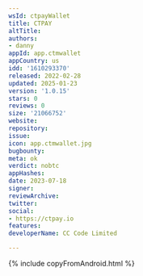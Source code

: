 ```yaml
---
wsId: ctpayWallet
title: CTPAY
altTitle: 
authors:
- danny
appId: app.ctmwallet
appCountry: us
idd: '1610293370'
released: 2022-02-28
updated: 2025-01-23
version: '1.0.15'
stars: 0
reviews: 0
size: '21066752'
website: 
repository: 
issue: 
icon: app.ctmwallet.jpg
bugbounty: 
meta: ok
verdict: nobtc
appHashes: 
date: 2023-07-18
signer: 
reviewArchive: 
twitter: 
social:
- https://ctpay.io
features: 
developerName: CC Code Limited

---
```


{% include copyFromAndroid.html %}
